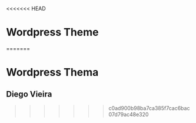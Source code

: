 <<<<<<< HEAD
# Wordpress Theme
=======
# Wordpress Thema
## Diego Vieira
>>>>>>> c0ad900b98ba7ca385f7cac6bac07d79ac48e320
